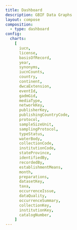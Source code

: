 ```yaml
---
title: Dashboard
description: GBIF Data Graphs
layout: compose
composition:
  - type: dashboard
config:
  charts:
    [
      iucn,
      license,
      basisOfRecord,
      year,
      synonyms,
      iucnCounts,
      country,
      continent,
      dwcaExtension,
      eventId,
      gadmGid,
      mediaType,
      networkKey,
      publisherKey,
      publishingCountryCode,
      protocol,
      sampleSizeUnit,
      samplingProtocol,
      typeStatus,
      waterBody,
      collectionCode,
      institutionCode,
      stateProvince,
      identifiedBy,
      recordedBy,
      establishmentMeans,
      month,
      preparations,
      datasetKey,
      taxa,
      occurrenceIssue,
      dataQuality,
      occurrenceSummary,
      collectionKey,
      institutionKey,
      catalogNumber,
    ]
---
```

